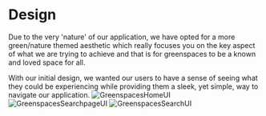 # Design

Due to the very 'nature' of our application, we have opted for a more green/nature themed aesthetic which really focuses you on the key aspect of what we are trying to achieve and that is for greenspaces to be a known and loved space for all. 

With our initial design, we wanted our users to have a sense of seeing what they could be experiencing while providing them a sleek, yet simple, way to navigate our application.
![GreenspacesHomeUI](https://github.com/ieuan2murphy/pair-assignment/assets/146727959/6e58efb9-a587-4bd2-9620-e419a3428575)
![GreenspacesSearchpageUI](https://github.com/ieuan2murphy/pair-assignment/assets/146727959/6f9936e9-0299-4cfa-90ca-58416cb2dddc)
![GreenspacesSearchUI](https://github.com/ieuan2murphy/pair-assignment/assets/146727959/e7c72f9c-4ef9-409e-93e8-7f0e5da85adf)
